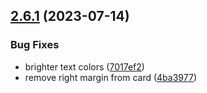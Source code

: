 ## [2.6.1](https://github.com/italia/bootstrap-italia/compare/v2.6.0...v2.6.1) (2023-07-14)

### Bug Fixes

* brighter text colors ([7017ef2](https://github.com/italia/bootstrap-italia/commit/7017ef236f96df191690409bc914760c6c40bd39))
* remove right margin from card ([4ba3977](https://github.com/italia/bootstrap-italia/commit/4ba39772b37a5610499f012da4529ea41cd149bf))
